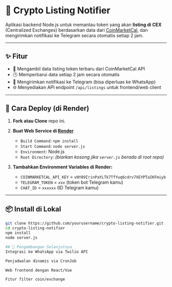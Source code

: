 # 🚀 Crypto Listing Notifier

Aplikasi backend Node.js untuk memantau token yang akan **listing di CEX** (Centralized Exchanges) berdasarkan data dari [CoinMarketCal](https://coinmarketcal.com/), dan mengirimkan notifikasi ke Telegram secara otomatis setiap 2 jam.

---

## ✨ Fitur

- 🔄 Mengambil data listing token terbaru dari CoinMarketCal API
- 🕒 Memperbarui data setiap 2 jam secara otomatis
- 📩 Mengirimkan notifikasi ke Telegram (bisa diperluas ke WhatsApp)
- 🌐 Menyediakan API endpoint `/api/listings` untuk frontend/web client

---

## 🚀 Cara Deploy (di Render)

1. **Fork atau Clone** repo ini.

2. **Buat Web Service di [Render](https://render.com/)**  
   - `Build Command`: `npm install`  
   - `Start Command`: `node server.js`  
   - `Environment`: Node.js  
   - `Root Directory`: *(biarkan kosong jika `server.js` berada di root repo)*

3. **Tambahkan Environment Variables di Render:**
   - `COINMARKETCAL_API_KEY` = `vHY89IrinPaYLTk7TfYuq6cdrv7XEYPTaIKFmiyb`
   - `TELEGRAM_TOKEN` = `xxx` (token bot Telegram kamu)
   - `CHAT_ID` = `xxxxxx` (ID Telegram kamu)

---

## 📦 Install di Lokal

```bash
git clone https://github.com/yourusername/crypto-listing-notifier.git
cd crypto-listing-notifier
npm install
node server.js

## 🤖 Pengembangan Selanjutnya
Integrasi ke WhatsApp via Twilio API

Penjadwalan dinamis via CronJob

Web frontend dengan React/Vue

Fitur filter coin/exchange
